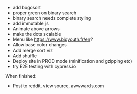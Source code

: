 - add bogosort
- proper green on binary search
- binary search needs complete styling
- add immutable js
- Animate above arrows
- make the dots scalable
- Menu like https://www.bigyouth.fr/en?
- Allow base color changes
- Add merge sort viz
- Add shuffle
- Deploy site in PROD mode (minification and gzipping etc)
- try E2E testing with cypress.io


When finished:
- Post to reddit, view source, awwwards.com
